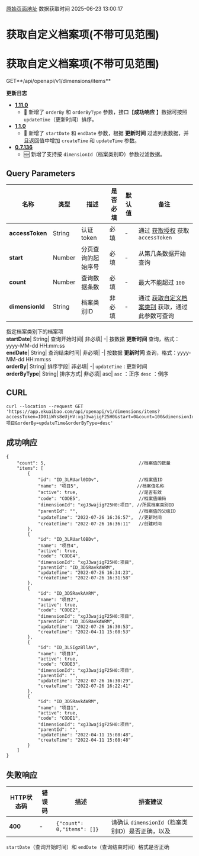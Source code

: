 [原始页面地址](https://docs.ekuaibao.com/docs/open-api/dimensions/get-dimension-items)
数据获取时间 2025-06-23 13:00:17

# 获取自定义档案项(不带可见范围)

# 获取自定义档案项(不带可见范围)  
  
GET**/api/openapi/v1/dimensions/items**

**更新日志**

  * [**1.11.0**](/updateLog/update-log#1110)
    * 🐞 新增了 `orderBy` 和 `orderByType` 参数，接口【**成功响应** 】数据可按照 `updateTime`（更新时间）排序。
  * [**1.1.0**](/updateLog/update-log#110)
    * 🐞 新增了 `startDate` 和 `endDate` 参数，根据 **更新时间** 过滤列表数据，并且返回值中增加 `createTime` 和 `updateTime` 参数。
  * [**0.7.136**](/updateLog/update-log#07136)
    * 🆕 新增了支持按 `dimensionId`（档案类别ID）参数过滤数据。



## Query Parameters​

名称| 类型| 描述| 是否必填| 默认值| 备注  
---|---|---|---|---|---  
**accessToken**|  String| 认证token| 必填| -| 通过 [获取授权](/docs/open-api/getting-started/auth) 获取 `accessToken`  
**start**|  Number| 分页查询的起始序号| 必填| -| 从第几条数据开始查询  
**count**|  Number| 查询数据条数| 必填| -| 最大不能超过 `100`  
**dimensionId**|  String| 档案类别ID| 非必填| -| 通过 [获取自定义档案类别](/docs/open-api/dimensions/get-dimensions) 获取，通过此参数可查询  
指定档案类别下的档案项  
**startDate**|  String| 查询开始时间| 非必填| -| 按数据 **更新时间** 查询，格式：yyyy-MM-dd HH:mm:ss  
**endDate**|  String| 查询结束时间| 非必填| -| 按数据 **更新时间** 查询，格式：yyyy-MM-dd HH:mm:ss  
**orderBy**|  String| 排序字段| 非必填| -| `updateTime` : 更新时间  
**orderByType**|  String| 排序方式| 非必填| asc| `asc` ：正序 `desc` ：倒序  
  
## CURL​
    
    
    curl --location --request GET 'https://app.ekuaibao.com/api/openapi/v1/dimensions/items?accessToken=ID01iWYs8eUjHV:xgJ3wajigF25H0&start=0&count=100&dimensionId=xgJ3wajigF25H0:项目&orderBy=updateTime&orderByType=desc'  
    

## 成功响应​
    
    
    {  
        "count": 5,	                                  //档案值的数量  
        "items": [  
            {  
                "id": "ID_3LRUarl0DDv",               //档案值ID  
                "name": "项目5",                      //档案值名称  
                "active": true,                       //是否有效  
                "code": "CODE5",                      //档案值编码  
                "dimensionId": "xgJ3wajigF25H0:项目", //所属档案类别ID  
                "parentId": "",                       //档案值的父级ID  
                "updateTime": "2022-07-26 16:36:57",  //更新时间  
                "createTime": "2022-07-26 16:36:11"   //创建时间  
            },  
            {  
                "id": "ID_3LRUarl0BDv",  
                "name": "项目4",  
                "active": true,  
                "code": "CODE4",  
                "dimensionId": "xgJ3wajigF25H0:项目",  
                "parentId": "ID_3D5RavkAWRM",  
                "updateTime": "2022-07-26 16:34:23",  
                "createTime": "2022-07-26 16:31:58"  
            },  
            {  
                "id": "ID_3D5RavkAXRM",  
                "name": "项目2",  
                "active": true,  
                "code": "CODE2",  
                "dimensionId": "xgJ3wajigF25H0:项目",  
                "parentId": "ID_3D5RavkAWRM",  
                "updateTime": "2022-07-26 16:30:53",  
                "createTime": "2022-04-11 15:08:53"  
            },  
            {  
                "id": "ID_3LSIgzBllAv",  
                "name": "项目3",  
                "active": true,  
                "code": "CODE3",  
                "dimensionId": "xgJ3wajigF25H0:项目",  
                "parentId": "",  
                "updateTime": "2022-07-26 16:30:29",  
                "createTime": "2022-07-26 16:22:41"  
            },  
            {  
                "id": "ID_3D5RavkAWRM",  
                "name": "项目1",  
                "active": true,  
                "code": "CODE1",  
                "dimensionId": "xgJ3wajigF25H0:项目",  
                "parentId": "",  
                "updateTime": "2022-04-11 15:08:48",  
                "createTime": "2022-04-11 15:08:48"  
            }  
        ]  
    }  
    

## 失败响应​

HTTP状态码| 错误码| 描述| 排查建议  
---|---|---|---  
**400**|  -| `{"count": 0,"items": []}`| 请确认 `dimensionId`（档案类别ID）是否正确，以及  
`startDate`（查询开始时间）和 `endDate`（查询结束时间）格式是否正确
